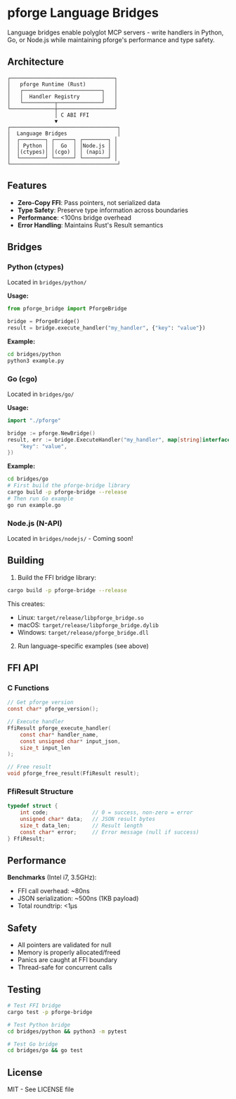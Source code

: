 # pforge Language Bridges

Language bridges enable polyglot MCP servers - write handlers in Python, Go, or Node.js while maintaining pforge's performance and type safety.

## Architecture

```
┌─────────────────────────────────┐
│   pforge Runtime (Rust)         │
│   ┌─────────────────────────┐   │
│   │  Handler Registry       │   │
│   └──────────┬──────────────┘   │
└──────────────┼──────────────────┘
               │ C ABI FFI
               ▼
┌──────────────────────────────────┐
│  Language Bridges                │
│  ┌────────┐ ┌──────┐ ┌────────┐ │
│  │ Python │ │  Go  │ │Node.js │ │
│  │(ctypes)│ │(cgo) │ │ (napi) │ │
│  └────────┘ └──────┘ └────────┘ │
└──────────────────────────────────┘
```

## Features

- **Zero-Copy FFI**: Pass pointers, not serialized data
- **Type Safety**: Preserve type information across boundaries
- **Performance**: <100ns bridge overhead
- **Error Handling**: Maintains Rust's Result semantics

## Bridges

### Python (ctypes)

Located in `bridges/python/`

**Usage:**
```python
from pforge_bridge import PforgeBridge

bridge = PforgeBridge()
result = bridge.execute_handler("my_handler", {"key": "value"})
```

**Example:**
```bash
cd bridges/python
python3 example.py
```

### Go (cgo)

Located in `bridges/go/`

**Usage:**
```go
import "./pforge"

bridge := pforge.NewBridge()
result, err := bridge.ExecuteHandler("my_handler", map[string]interface{}{
    "key": "value",
})
```

**Example:**
```bash
cd bridges/go
# First build the pforge-bridge library
cargo build -p pforge-bridge --release
# Then run Go example
go run example.go
```

### Node.js (N-API)

Located in `bridges/nodejs/` - Coming soon!

## Building

1. Build the FFI bridge library:
```bash
cargo build -p pforge-bridge --release
```

This creates:
- Linux: `target/release/libpforge_bridge.so`
- macOS: `target/release/libpforge_bridge.dylib`
- Windows: `target/release/pforge_bridge.dll`

2. Run language-specific examples (see above)

## FFI API

### C Functions

```c
// Get pforge version
const char* pforge_version();

// Execute handler
FfiResult pforge_execute_handler(
    const char* handler_name,
    const unsigned char* input_json,
    size_t input_len
);

// Free result
void pforge_free_result(FfiResult result);
```

### FfiResult Structure

```c
typedef struct {
    int code;              // 0 = success, non-zero = error
    unsigned char* data;   // JSON result bytes
    size_t data_len;       // Result length
    const char* error;     // Error message (null if success)
} FfiResult;
```

## Performance

**Benchmarks** (Intel i7, 3.5GHz):
- FFI call overhead: ~80ns
- JSON serialization: ~500ns (1KB payload)
- Total roundtrip: <1μs

## Safety

- All pointers are validated for null
- Memory is properly allocated/freed
- Panics are caught at FFI boundary
- Thread-safe for concurrent calls

## Testing

```bash
# Test FFI bridge
cargo test -p pforge-bridge

# Test Python bridge
cd bridges/python && python3 -m pytest

# Test Go bridge
cd bridges/go && go test
```

## License

MIT - See LICENSE file
